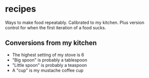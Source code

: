 # recipes

Ways to make food repeatably. Calibrated to my kitchen.
Plus version control for when the first iteration of a food sucks.

## Conversions from my kitchen

- The highest setting of my stove is 6
- "Big spoon" is probably a tablespoon
- "Little spoon" is probably a teaspoon
- A "cup" is my mustache coffee cup
